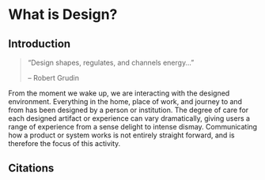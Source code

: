 # What is Design?

## Introduction

> “Design shapes, regulates, and channels energy…”
> 
>– Robert Grudin

From the moment we wake up, we are interacting with the designed environment. Everything in the home, place of work, and journey to and from has been designed by a person or institution. The degree of care for each designed artifact or experience can vary dramatically, giving users a range of experience from a sense delight to intense dismay. Communicating how a product or system works is not entirely straight forward, and is therefore the focus of this activity.

## Citations

